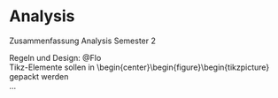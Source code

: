 # Analysis
Zusammenfassung Analysis Semester 2 

Regeln und Design: @Flo<br>
  Tikz-Elemente sollen in \begin{center}\begin{figure}\begin{tikzpicture} gepackt werden<br>
  ...
